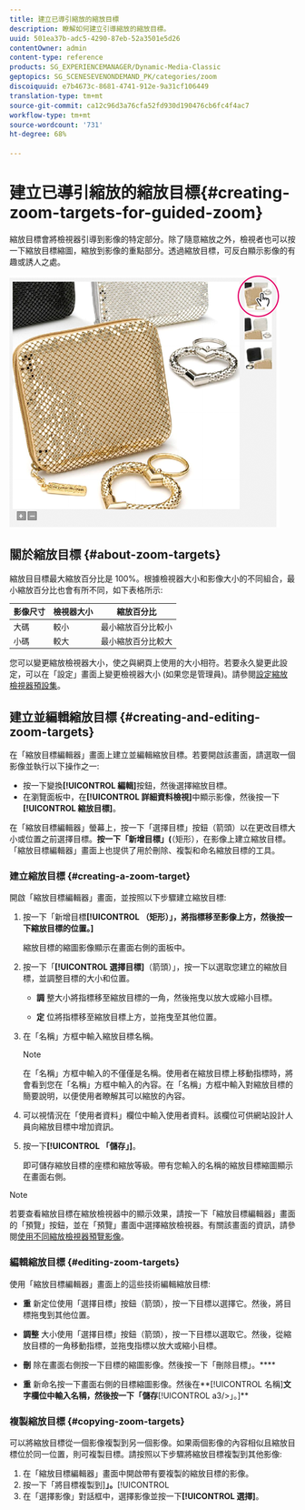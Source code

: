 ```yaml
---
title: 建立已導引縮放的縮放目標
description: 瞭解如何建立引導縮放的縮放目標。
uuid: 501ea37b-adc5-4290-87eb-52a3501e5d26
contentOwner: admin
content-type: reference
products: SG_EXPERIENCEMANAGER/Dynamic-Media-Classic
geptopics: SG_SCENESEVENONDEMAND_PK/categories/zoom
discoiquuid: e7b4673c-8681-4741-912e-9a31cf106449
translation-type: tm+mt
source-git-commit: ca12c96d3a76cfa52fd930d190476cb6fc4f4ac7
workflow-type: tm+mt
source-wordcount: '731'
ht-degree: 68%

---
```



# 建立已導引縮放的縮放目標{#creating-zoom-targets-for-guided-zoom}

縮放目標會將檢視器引導到影像的特定部分。除了隨意縮放之外，檢視者也可以按一下縮放目標縮圖，縮放到影像的重點部分。透過縮放目標，可反白顯示影像的有趣或誘人之處。

![Creating zoom targets for Guided Zoom](/help/assets/zo_guided_zoom.png)

## 關於縮放目標 {#about-zoom-targets}

縮放目目標最大縮放百分比是 100%。根據檢視器大小和影像大小的不同組合，最小縮放百分比也會有所不同，如下表格所示:

| 影像尺寸 | 檢視器大小 | 縮放百分比 |
|--- |--- |--- |
| 大碼 | 較小 | 最小縮放百分比較小 |
| 小碼 | 較大 | 最小縮放百分比較大 |

您可以變更縮放檢視器大小，使之與網頁上使用的大小相符。若要永久變更此設定，可以在「設定」畫面上變更檢視器大小 (如果您是管理員)。請參閱[設定縮放檢視器預設集](setting-zoom-viewer-presets.md#setting_up_zoom_viewer_presets)。

## 建立並編輯縮放目標 {#creating-and-editing-zoom-targets}

在「縮放目標編輯器」畫面上建立並編輯縮放目標。若要開啟該畫面，請選取一個影像並執行以下操作之一:

* 按一下變換&#x200B;**[!UICONTROL 編輯]**&#x200B;按鈕，然後選擇縮放目標。
* 在瀏覽面板中，在&#x200B;**[!UICONTROL 詳細資料檢視]**&#x200B;中顯示影像，然後按一下&#x200B;**[!UICONTROL 縮放目標]**。

在「縮放目標編輯器」螢幕上，按一下「選擇目標」按鈕（箭頭）以在更改目標大小或位置之前選擇目標。 ****&#x200B;按一下「新增目標」(****（矩形），在影像上建立縮放目標。 「縮放目標編輯器」畫面上也提供了用於刪除、複製和命名縮放目標的工具。

### 建立縮放目標  {#creating-a-zoom-target}

開啟「縮放目標編輯器」畫面，並按照以下步驟建立縮放目標:

1. 按一下「新增目標&#x200B;**[!UICONTROL （矩形）」，將指標移至影像上方，然後按一下縮放目標的位置。]**

   縮放目標的縮圖影像顯示在畫面右側的面板中。

1. 按一下「**[!UICONTROL 選擇目標]**（箭頭）」，按一下以選取您建立的縮放目標，並調整目標的大小和位置。

   * **調**
整大小將指標移至縮放目標的一角，然後拖曳以放大或縮小目標。

   * **定**
位將指標移至縮放目標上方，並拖曳至其他位置。

1. 在「名稱」方框中輸入縮放目標名稱。

   >[!NOTE]
   >
   >在「名稱」方框中輸入的不僅僅是名稱。使用者在縮放目標上移動指標時，將會看到您在「名稱」方框中輸入的內容。在「名稱」方框中輸入對縮放目標的簡要說明，以便使用者瞭解其可以縮放的內容。

1. 可以視情況在「使用者資料」欄位中輸入使用者資料。該欄位可供網站設計人員向縮放目標中增加資訊。
1. 按一下&#x200B;**[!UICONTROL 「儲存」]**。

   即可儲存縮放目標的座標和縮放等級。帶有您輸入的名稱的縮放目標縮圖顯示在畫面右側。

>[!NOTE]
>
>若要查看縮放目標在縮放檢視器中的顯示效果，請按一下「縮放目標編輯器」畫面的「預覽」按鈕，並在「預覽」畫面中選擇縮放檢視器。有關該畫面的資訊，請參閱[使用不同縮放檢視器預覽影像](previewing-image-assets-different-zoom.md#previewing_image_assets_with_different_zoom_viewers)。

### 編輯縮放目標  {#editing-zoom-targets}

使用「縮放目標編輯器」畫面上的這些技術編輯縮放目標:

* **重**
新定位使用「選擇目標」按鈕（箭頭），按一下目標以選擇它。然後，將目標拖曳到其他位置。

* **調整**
大小使用「選擇目標」按鈕（箭頭），按一下目標以選取它。然後，從縮放目標的一角移動指標，並拖曳指標以放大或縮小目標。

* **刪**
除在畫面右側按一下目標的縮圖影像。然後按一下「刪除目標」。****

* **重**
新命名按一下畫面右側的目標縮圖影像。然後在**[!UICONTROL 名稱]**&#x200B;文字欄位中輸入名稱，然後按一下「儲存&#x200B;**[!UICONTROL a3/>」。]**

### 複製縮放目標 {#copying-zoom-targets}

可以將縮放目標從一個影像複製到另一個影像。如果兩個影像的內容相似且縮放目標位於同一位置，則可複製目標。請按照以下步驟將縮放目標複製到其他影像:

1. 在「縮放目標編輯器」畫面中開啟帶有要複製的縮放目標的影像。
1. 按一下「將目標複製到&#x200B;]**」。**[!UICONTROL 
1. 在「選擇影像」對話框中，選擇影像並按一下&#x200B;**[!UICONTROL 選擇]**。

